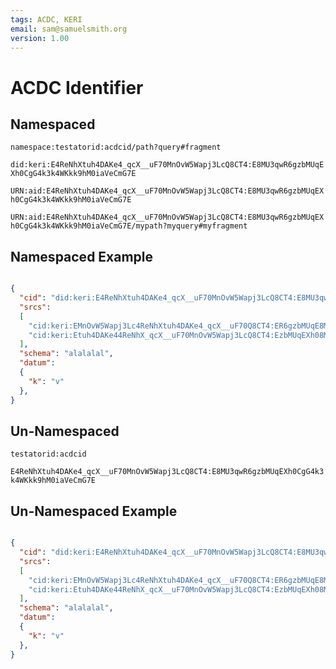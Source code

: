 ```yaml
---
tags: ACDC, KERI
email: sam@samuelsmith.org
version: 1.00
---
```


# ACDC Identifier

## Namespaced


```namespace:testatorid:acdcid/path?query#fragment```

```did:keri:E4ReNhXtuh4DAKe4_qcX__uF70MnOvW5Wapj3LcQ8CT4:E8MU3qwR6gzbMUqEXh0CgG4k3k4WKkk9hM0iaVeCmG7E```

```URN:aid:E4ReNhXtuh4DAKe4_qcX__uF70MnOvW5Wapj3LcQ8CT4:E8MU3qwR6gzbMUqEXh0CgG4k3k4WKkk9hM0iaVeCmG7E```

```URN:aid:E4ReNhXtuh4DAKe4_qcX__uF70MnOvW5Wapj3LcQ8CT4:E8MU3qwR6gzbMUqEXh0CgG4k3k4WKkk9hM0iaVeCmG7E/mypath?myquery#myfragment```




## Namespaced Example

```json

{
  "cid": "did:keri:E4ReNhXtuh4DAKe4_qcX__uF70MnOvW5Wapj3LcQ8CT4:E8MU3qwR6gzbMUqEXh0CgG4k3k4WKkk9hM0iaVeCmG7E",
  "srcs": 
  [
    "cid:keri:EMnOvW5Wapj3Lc4ReNhXtuh4DAKe4_qcX__uF70Q8CT4:ER6gzbMUqE8MU3qwXh0CgG4k3k4WKkk9hM0iaVeCmG7E",
    "cid:keri:Etuh4DAKe44ReNhX_qcX__uF70MnOvW5Wapj3LcQ8CT4:EzbMUqEXh08MU3qwR6gCgG4k3k4WKkk9hM0iaVeCmG7E"
  ],
  "schema": "alalalal",
  "datum": 
  {
    "k": "v"
  },
}
```

## Un-Namespaced

```testatorid:acdcid```

```E4ReNhXtuh4DAKe4_qcX__uF70MnOvW5Wapj3LcQ8CT4:E8MU3qwR6gzbMUqEXh0CgG4k3k4WKkk9hM0iaVeCmG7E```




## Un-Namespaced Example

```json

{
  "cid": "did:keri:E4ReNhXtuh4DAKe4_qcX__uF70MnOvW5Wapj3LcQ8CT4:E8MU3qwR6gzbMUqEXh0CgG4k3k4WKkk9hM0iaVeCmG7E",
  "srcs": 
  [
    "cid:keri:EMnOvW5Wapj3Lc4ReNhXtuh4DAKe4_qcX__uF70Q8CT4:ER6gzbMUqE8MU3qwXh0CgG4k3k4WKkk9hM0iaVeCmG7E",
    "cid:keri:Etuh4DAKe44ReNhX_qcX__uF70MnOvW5Wapj3LcQ8CT4:EzbMUqEXh08MU3qwR6gCgG4k3k4WKkk9hM0iaVeCmG7E"
  ],
  "schema": "alalalal",
  "datum": 
  {
    "k": "v"
  },
}
```

